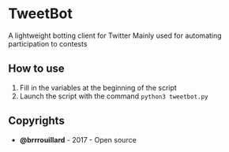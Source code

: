 # TweetBot
A lightweight botting client for Twitter
Mainly used for automating participation to contests

## How to use
1. Fill in the variables at the beginning of the script
2. Launch the script with the command `python3 tweetbot.py`

## Copyrights

- **@brrrouillard** - 2017 - Open source
